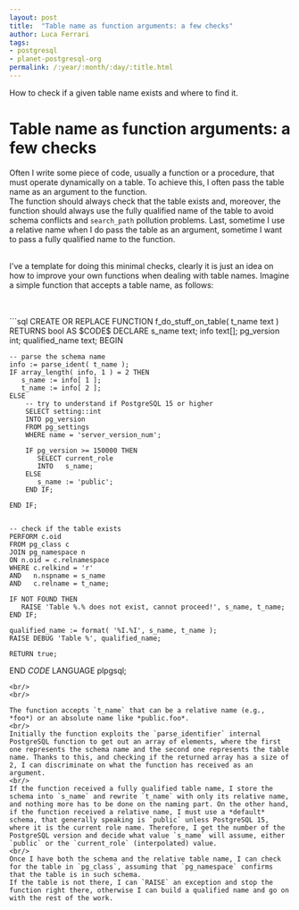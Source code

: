```yaml
---
layout: post
title:  "Table name as function arguments: a few checks"
author: Luca Ferrari
tags:
- postgresql
- planet-postgresql-org
permalink: /:year/:month/:day/:title.html
---
```

How to check if a given table name exists and where to find it.

# Table name as function arguments: a few checks

Often I write some piece of code, usually a function or a procedure, that must operate dynamically on a table. To achieve this, I often pass the table name as an argument to the function.
<br/>
The function should always check that the table exists and, moreover, the function should always use the fully qualified name of the table to avoid schema conflicts and `search_path` pollution problems.
Last, sometime I use a relative name when I do pass the table as an argument, sometime I want to pass a fully qualified name to the function.
<br/>
<br/>

I've a template for doing this minimal checks, clearly it is just an idea on how to improve your own functions when dealing with table names.
Imagine a simple function that accepts a table name, as follows:

<br/>
<br/>
```sql
CREATE OR REPLACE FUNCTION
f_do_stuff_on_table( t_name text )
RETURNS bool
AS $CODE$
DECLARE
	s_name text;
	info text[];
	pg_version  int;
	qualified_name text;
BEGIN


	-- parse the schema name
	info := parse_ident( t_name );
	IF array_length( info, 1 ) = 2 THEN
	   s_name := info[ 1 ];
	   t_name := info[ 2 ];
	ELSE
	   	-- try to understand if PostgreSQL 15 or higher
		SELECT setting::int
		INTO pg_version
		FROM pg_settings
		WHERE name = 'server_version_num';

		IF pg_version >= 150000 THEN
		   SELECT current_role
		   INTO   s_name;
		ELSE
		   s_name := 'public';
		END IF;

	END IF;


	-- check if the table exists
	PERFORM c.oid
	FROM pg_class c
	JOIN pg_namespace n
	ON n.oid = c.relnamespace
	WHERE c.relkind = 'r'
	AND   n.nspname = s_name
	AND   c.relname = t_name;

	IF NOT FOUND THEN
	   RAISE 'Table %.% does not exist, cannot proceed!', s_name, t_name;
	END IF;

	qualified_name := format( '%I.%I', s_name, t_name );
	RAISE DEBUG 'Table %', qualified_name;

	RETURN true;

END
$CODE$
LANGUAGE plpgsql;

```
<br/>
<br/>

The function accepts `t_name` that can be a relative name (e.g., *foo*) or an absolute name like *public.foo*.
<br/>
Initially the function exploits the `parse_identifier` internal PostgreSQL function to get out an array of elements, where the first one represents the schema name and the second one represents the table name. Thanks to this, and checking if the returned array has a size of 2, I can discriminate on what the function has received as an argument.
<br/>
If the function received a fully qualified table name, I store the schema into `s_name` and rewrite `t_name` with only its relative name, and nothing more has to be done on the naming part. On the other hand, if the function received a relative name, I must use a *default* schema, that generally speaking is `public` unless PostgreSQL 15, where it is the current role name. Therefore, I get the number of the PostgreSQL version and decide what value `s_name` will assume, either `public` or the `current_role` (interpolated) value.
<br/>
Once I have both the schema and the relative table name, I can check for the table in `pg_class`, assuming that `pg_namespace` confirms that the table is in such schema.
If the table is not there, I can `RAISE` an exception and stop the function right there, otherwise I can build a qualified name and go on with the rest of the work.
